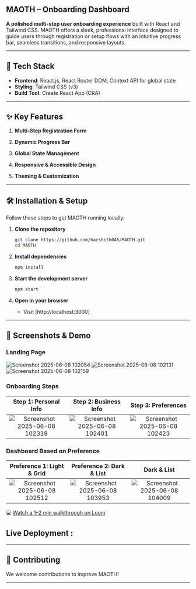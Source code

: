 ## MAOTH – Onboarding Dashboard

**A polished multi-step user onboarding experience** built with React and Tailwind CSS. MAOTH offers a sleek, professional interface designed to guide users through registration or setup flows with an intuitive progress bar, seamless transitions, and responsive layouts.

---

## 🚀 Tech Stack

* **Frontend**: React.js, React Router DOM, Context API for global state
* **Styling**: Tailwind CSS (v3)
* **Build Tool**: Create React App (CRA)

---

## ✨ Key Features

1. **Multi-Step Registration Form**

2. **Dynamic Progress Bar**

3. **Global State Management**

4. **Responsive & Accessible Design**

5. **Theming & Customization**

---

## 🛠️ Installation & Setup

Follow these steps to get MAOTH running locally:

1. **Clone the repository**

   ```bash
   git clone https://github.com/harshith046/MAOTH.git
   cd MAOTH
   ```

2. **Install dependencies**

   ```bash
   npm install
   ```

3. **Start the development server**

   ```bash
   npm start
   ```

4. **Open in your browser**

   * Visit [http://localhost:3000]

---

## 📸 Screenshots & Demo

### Landing Page

![Screenshot 2025-06-08 102054](https://github.com/user-attachments/assets/25c170ac-b39d-432d-8385-2f169cefa1f1)
![Screenshot 2025-06-08 102131](https://github.com/user-attachments/assets/4a828172-b43d-4cf5-8615-49fbf843bf9f)
![Screenshot 2025-06-08 102159](https://github.com/user-attachments/assets/05b56640-a17b-4952-97f3-857ca562b709)


### Onboarding Steps

|       Step 1: Personal Info       |        Step 2: Business Info      |        Step 3: Preferences        |
| :-------------------------------: | :-------------------------------: | :-------------------------------: |
| ![Screenshot 2025-06-08 102319](https://github.com/user-attachments/assets/b8c69978-575d-40c1-816b-bac4a0795b21) | ![Screenshot 2025-06-08 102401](https://github.com/user-attachments/assets/1c8f3adc-0071-4ce1-8e89-29218fbc9eb7)| ![Screenshot 2025-06-08 102423](https://github.com/user-attachments/assets/1960d3e4-c0a6-473b-9fa8-e7aef0c06ad9)|

### Dashboard Based on Preference

|       Preference 1: Light & Grid       |        Preference 2: Dark & List     |      Dark & List      |
| :-------------------------------: | :-------------------------------: | :-------------------------------: |
| ![Screenshot 2025-06-08 102512](https://github.com/user-attachments/assets/cd9a3163-a845-4055-a359-82e693c62ba3)| ![Screenshot 2025-06-08 103953](https://github.com/user-attachments/assets/2a70c2e1-9748-466a-981e-9fec2935b3b2) | ![Screenshot 2025-06-08 104009](https://github.com/user-attachments/assets/f8e40b90-2f13-4da5-bb98-696a006294b1)



💻 [Watch a 1–2 min walkthrough on Loom](https://www.loom.com/share/8404d3ec43234e1aa9bd76e127bf1f67?sid=b1dc1ab9-d645-49ba-bc5a-3e5366e910be)


## Live Deployment : 

---

## 🤝 Contributing

We welcome contributions to improve MAOTH!

---
